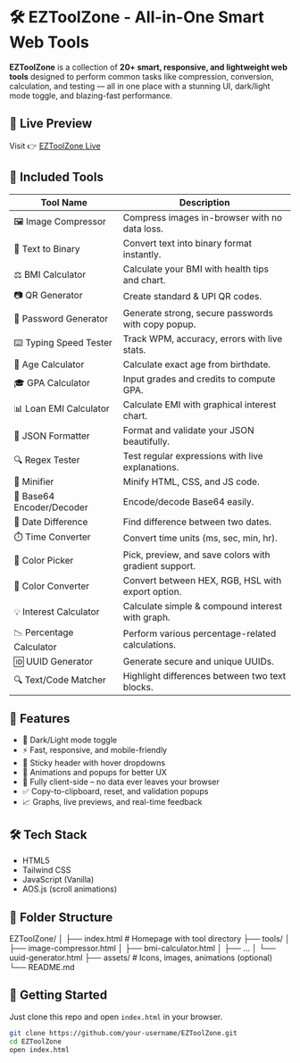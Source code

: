 # 🛠️ EZToolZone - All-in-One Smart Web Tools

**EZToolZone** is a collection of **20+ smart, responsive, and lightweight web tools** designed to perform common tasks like compression, conversion, calculation, and testing — all in one place with a stunning UI, dark/light mode toggle, and blazing-fast performance.

## 🌟 Live Preview

Visit 👉 [EZToolZone Live](https://kundan789.github.io/EZToolzone)

## 🧰 Included Tools

| Tool Name | Description |
|----------|-------------|
| 🖼️ Image Compressor | Compress images in-browser with no data loss. |
| 🔣 Text to Binary | Convert text into binary format instantly. |
| ⚖️ BMI Calculator | Calculate your BMI with health tips and chart. |
| 📷 QR Generator | Create standard & UPI QR codes. |
| 🔐 Password Generator | Generate strong, secure passwords with copy popup. |
| ⌨️ Typing Speed Tester | Track WPM, accuracy, errors with live stats. |
| 📅 Age Calculator | Calculate exact age from birthdate. |
| 🎓 GPA Calculator | Input grades and credits to compute GPA. |
| 📊 Loan EMI Calculator | Calculate EMI with graphical interest chart. |
| 🧾 JSON Formatter | Format and validate your JSON beautifully. |
| 🔍 Regex Tester | Test regular expressions with live explanations. |
| 🧼 Minifier | Minify HTML, CSS, and JS code. |
| 🧬 Base64 Encoder/Decoder | Encode/decode Base64 easily. |
| 📆 Date Difference | Find difference between two dates. |
| ⏱️ Time Converter | Convert time units (ms, sec, min, hr). |
| 🎨 Color Picker | Pick, preview, and save colors with gradient support. |
| 🌈 Color Converter | Convert between HEX, RGB, HSL with export option. |
| 💡 Interest Calculator | Calculate simple & compound interest with graph. |
| 📉 Percentage Calculator | Perform various percentage-related calculations. |
| 🆔 UUID Generator | Generate secure and unique UUIDs. |
| 🔍 Text/Code Matcher | Highlight differences between two text blocks. |

## 🎨 Features

- 🔄 Dark/Light mode toggle
- ⚡ Fast, responsive, and mobile-friendly
- 📌 Sticky header with hover dropdowns
- 🎯 Animations and popups for better UX
- 💾 Fully client-side – no data ever leaves your browser
- ✅ Copy-to-clipboard, reset, and validation popups
- 📈 Graphs, live previews, and real-time feedback

## 🛠️ Tech Stack

- HTML5
- Tailwind CSS
- JavaScript (Vanilla)
- AOS.js (scroll animations)

## 📂 Folder Structure

EZToolZone/
│
├── index.html # Homepage with tool directory
├── tools/
│ ├── image-compressor.html
│ ├── bmi-calculator.html
│ ├── ...
│ └── uuid-generator.html
├── assets/ # Icons, images, animations (optional)
└── README.md


## 🚀 Getting Started

Just clone this repo and open `index.html` in your browser.

```bash
git clone https://github.com/your-username/EZToolZone.git
cd EZToolZone
open index.html
